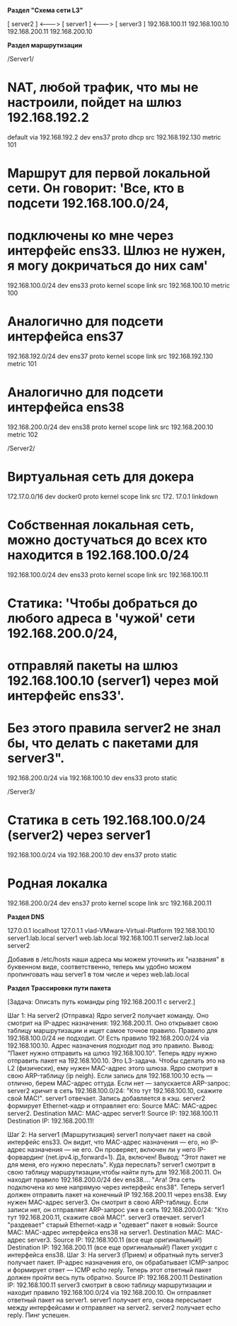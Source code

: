 **Раздел "Схема сети L3"**

[ server2 ] <---> [ server1 ] <---> [ server3 ]
192.168.100.11    192.168.100.10    192.168.200.11
                  192.168.200.10

**Раздел маршрутизации**

/Server1/

# NAT, любой трафик, что мы не настроили, пойдет на шлюз 192.168.192.2 
default via 192.168.192.2 dev ens37 proto dhcp src 192.168.192.130 metric 101 
# Маршрут для первой локальной сети. Он говорит: 'Все, кто в подсети 192.168.100.0/24,
# подключены ко мне через интерфейс ens33. Шлюз не нужен, я могу докричаться до них сам'
192.168.100.0/24 dev ens33 proto kernel scope link src 192.168.100.10 metric 100
# Аналогично для подсети интерфейса ens37 
192.168.192.0/24 dev ens37 proto kernel scope link src 192.168.192.130 metric 101 
# Аналогично для подсети интерфейса ens38 
192.168.200.0/24 dev ens38 proto kernel scope link src 192.168.200.10 metric 102 

/Server2/

# Виртуальная сеть для докера
172.17.0.0/16 dev docker0 proto kernel scope link src 172. 17.0.1 linkdown
# Собственная локальная сеть, можно достучаться до всех кто находится в 192.168.100.0/24
192.168.100.0/24 dev ens33 proto kernel scope link src 192.168.100.11
# Статика: 'Чтобы добраться до любого адреса в 'чужой' сети 192.168.200.0/24,
# отправляй пакеты на шлюз 192.168.100.10 (server1) через мой интерфейс ens33'.
# Без этого правила server2 не знал бы, что делать с пакетами для server3".
192.168.200.0/24 via 192.168.100.10 dev ens33 proto static

/Server3/

# Статика в сеть 192.168.100.0/24 (server2) через server1
192.168.100.0/24 via 192.168.200.10 dev ens37 proto static
# Родная локалка
192.168.200.0/24 dev ens37 proto kernel scope link src 192.168.200.11

**Раздел DNS**

127.0.0.1 localhost
127.0.1.1 vlad-VMware-Virtual-Platform
192.168.100.10 server1.lab.local server1 web.lab.local
192.168.100.11 server2.lab.local server2

Добавив в /etc/hosts наши адреса мы можем уточнить их "названия" в буквенном виде,
соответственно, теперь мы удобно можем пропинговать наш server1 в том числе и через
web.lab.local


**Раздел Трассировки пути пакета**

[Задача: Описать путь команды ping 192.168.200.11 с server2.]

Шаг 1: На server2 (Отправка)
Ядро server2 получает команду. Оно смотрит на IP-адрес назначения: 192.168.200.11.
Оно открывает свою таблицу маршрутизации и ищет самое точное правило.
Правило для 192.168.100.0/24 не подходит.
О! Есть правило 192.168.200.0/24 via 192.168.100.10. Адрес назначения подходит под это правило.
Вывод: "Пакет нужно отправить на шлюз 192.168.100.10".
Теперь ядру нужно отправить пакет на 192.168.100.10. Это L3-задача.
Чтобы сделать это на L2 (физически), ему нужен MAC-адрес этого шлюза.
Ядро смотрит в свою ARP-таблицу (ip neigh).
Если запись для 192.168.100.10 есть — отлично, берем MAC-адрес оттуда.
Если нет — запускается ARP-запрос: server2 кричит в сеть 192.168.100.0/24:
"Кто тут 192.168.100.10, скажите свой MAC!". server1 отвечает. Запись добавляется в кэш.
server2 формирует Ethernet-кадр и отправляет его:
Source MAC: MAC-адрес server2.
Destination MAC: MAC-адрес server1!
Source IP: 192.168.100.11
Destination IP: 192.168.200.11!

Шаг 2: На server1 (Маршрутизация)
server1 получает пакет на свой интерфейс ens33.
Он видит, что MAC-адрес назначения — его, но IP-адрес назначения — не его.
Он проверяет, включен ли у него IP-форвардинг (net.ipv4.ip_forward=1). Да, включен!
Вывод: "Этот пакет не для меня, его нужно переслать".
Куда переслать? server1 смотрит в свою таблицу маршрутизации,чтобы найти путь для 192.168.200.11.
Он находит правило 192.168.200.0/24 dev ens38.... "Ага!
Эта сеть подключена ко мне напрямую через интерфейс ens38".
Теперь server1 должен отправить пакет на конечный IP 192.168.200.11
через ens38. Ему нужен MAC-адрес server3.
Он смотрит в свою ARP-таблицу. Если записи нет, он отправляет ARP-запрос
уже в сеть 192.168.200.0/24: "Кто тут 192.168.200.11, скажите свой MAC!". server3 отвечает.
server1 "раздевает" старый Ethernet-кадр и "одевает" пакет в новый:
Source MAC: MAC-адрес интерфейса ens38 на server1.
Destination MAC: MAC-адрес server3.
Source IP: 192.168.100.11 (все еще оригинальный!)
Destination IP: 192.168.200.11 (все еще оригинальный!)
Пакет уходит с интерфейса ens38.
Шаг 3: На server3 (Прием) и обратный путь
server3 получает пакет. IP-адрес назначения его, он обрабатывает ICMP-запрос
и формирует ответ — ICMP echo reply.
Теперь этот ответный пакет должен пройти весь путь обратно.
Source IP: 192.168.200.11
Destination IP: 192.168.100.11
server3 смотрит в свою таблицу маршрутизации и находит правило
192.168.100.0/24 via 192.168.200.10. Он отправляет ответный пакет на server1.
server1 получает его, снова пересылает между интерфейсами и отправляет на server2.
server2 получает echo reply. Пинг успешен.
